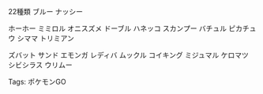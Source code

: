 22種類
ブルー
ナッシー

ホーホー
ミミロル
オニスズメ
ドーブル
ハネッコ
スカンプー
バチュル
ピカチュウ
シママ
トリミアン

ズバット
サンド
エモンガ
レディバ
ムックル
コイキング
ミジュマル
ケロマツ
シビシラス
ウリムー


Tags:
  ポケモンGO